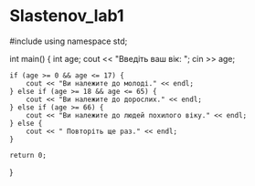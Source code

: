 # Slastenov_lab1
#include <iostream>
using namespace std;

int main() {
    int age;
    cout << "Введіть ваш вік: ";
    cin >> age;

    if (age >= 0 && age <= 17) {
        cout << "Ви належите до молоді." << endl;
    } else if (age >= 18 && age <= 65) {
        cout << "Ви належите до дорослих." << endl;
    } else if (age >= 66) {
        cout << "Ви належите до людей похилого віку." << endl;
    } else {
        cout << " Повторіть ще раз." << endl;
    }

    return 0;
}

